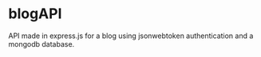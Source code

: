 # blogAPI
API made in express.js for a blog using jsonwebtoken authentication and a mongodb database.
